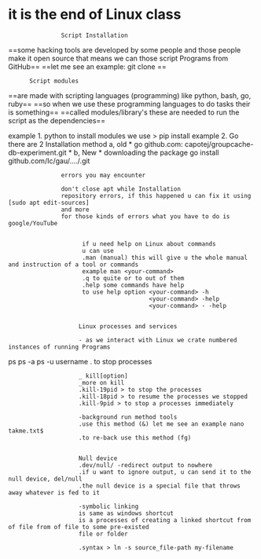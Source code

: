 # it is the end of Linux class
                   Script Installation 
==some hacking tools are developed by some people and those people make it open source that means we can those script Programs from GitHub==
          ==let me see an example: git clone <link of the script from GitHub>==

          Script modules
 ==are made with scripting languages (programming) like python, bash, go, ruby==
 ==so when we use these programming languages to do tasks their is something==
 ==called modules/library's these are needed to run the script as the dependencies==

   example 1. python to install modules we use > pip install <module name>
   example 2. Go there are 2 Installation method 
   a, old * go github.com: capotej/groupcache-db-experiment.git *
   b, New * downloading the package go install github.com/Ic/gau/..../.git

                   errors you may encounter

                   don't close apt while Installation
                   repository errors, if this happened u can fix it using [sudo apt edit-sources]
                   and more
                   for those kinds of errors what you have to do is google/YouTube


                         if u need help on Linux about commands
                         u can use 
                         .man (manual) this will give u the whole manual and instruction of a tool or commands
                         example man <your-command>
                         .q to quite or to out of them 
                         .help some commands have help
                         to use help option <your-command> -h
                                            <your-command> -help
                                            <your-command> - -help
                        

                        Linux processes and services

                        - as we interact with Linux we crate numbered instances of running Programs
ps 
ps -a
ps -u username
                        . to stop processes
                        
                        _ kill[option]
                        _more on kill 
                        .kill-19pid > to stop the processes
                        .kill-18pid > to resume the processes we stopped
                        .kill-9pid > to stop a processes immediately

                        -background run method tools
                        .use this method (&) let me see an example nano takme.txt$
                        .to re-back use this method (fg) 


                        Null device
                        .dev/null/ -redirect output to nowhere
                        .if u want to ignore output, u can send it to the null device, del/null
                        .the null device is a special file that throws away whatever is fed to it

                        -symbolic linking
                        is same as windows shortcut
                        is a processes of creating a linked shortcut from of file from of file to some pre-existed
                        file or folder

                        .syntax > ln -s source_file-path my-filename